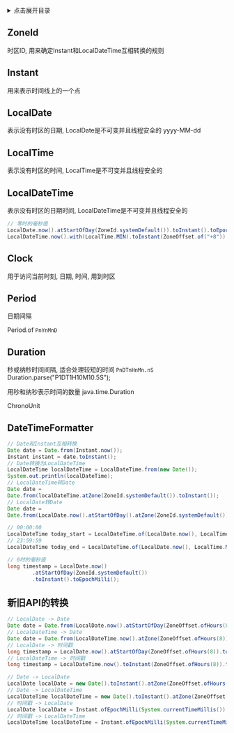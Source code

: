 <details>
<summary>点击展开目录</summary>
<!-- TOC -->

- [ZoneId](#zoneid)
- [Instant](#instant)
- [LocalDate](#localdate)
- [LocalTime](#localtime)
- [LocalDateTime](#localdatetime)
- [Clock](#clock)
- [Period](#period)
- [Duration](#duration)
- [DateTimeFormatter](#datetimeformatter)
- [新旧API的转换](#新旧api的转换)

<!-- /TOC -->
</details>

## ZoneId

时区ID, 用来确定Instant和LocalDateTime互相转换的规则


## Instant

用来表示时间线上的一个点


## LocalDate

表示没有时区的日期, LocalDate是不可变并且线程安全的
yyyy-MM-dd

## LocalTime

表示没有时区的时间, LocalTime是不可变并且线程安全的


## LocalDateTime

表示没有时区的日期时间, LocalDateTime是不可变并且线程安全的

```Java
// 零时的毫秒值
LocalDate.now().atStartOfDay(ZoneId.systemDefault()).toInstant().toEpochMilli();
LocalDateTime.now().with(LocalTime.MIN).toInstant(ZoneOffset.of("+8")).toEpochMilli();
```

## Clock

用于访问当前时刻, 日期, 时间, 用到时区

## Period
日期间隔

Period.of
`PnYnMnD`

## Duration
秒或纳秒时间间隔, 适合处理较短的时间
`PnDTnHnMn.nS`
Duration.parse("P1DT1H10M10.5S");

用秒和纳秒表示时间的数量
java.time.Duration

ChronoUnit

## DateTimeFormatter

```Java
// Date和Instant互相转换
Date date = Date.from(Instant.now());
Instant instant = date.toInstant();
// Date转换为LocalDateTime
LocalDateTime localDateTime = LocalDateTime.from(new Date());
System.out.println(localDateTime);
// LocalDateTime转Date
Date date =
Date.from(localDateTime.atZone(ZoneId.systemDefault()).toInstant());
// LocalDate转Date
Date date =
Date.from(LocalDate.now().atStartOfDay().atZone(ZoneId.systemDefault()).toInstant()
```




```Java
// 00:00:00
LocalDateTime today_start = LocalDateTime.of(LocalDate.now(), LocalTime.MIN);
// 23:59:59
LocalDateTime today_end = LocalDateTime.of(LocalDate.now(), LocalTime.MAX);
```
```Java
// 0时的毫秒值
long timestamp = LocalDate.now()
        .atStartOfDay(ZoneId.systemDefault())
        .toInstant().toEpochMilli();
```

## 新旧API的转换

```Java
// LocalDate -> Date
Date date = Date.from(LocalDate.now().atStartOfDay(ZoneOffset.ofHours(8)).toInstant());
// LocalDateTime -> Date
Date date = Date.from(LocalDateTime.now().atZone(ZoneOffset.ofHours(8)).toInstant());
// LocalDate -> 时间戳
long timestamp = LocalDate.now().atStartOfDay(ZoneOffset.ofHours(8)).toInstant().toEpochMilli();
// LocalDateTime -> 时间戳
long timestamp = LocalDateTime.now().toInstant(ZoneOffset.ofHours(8)).toEpochMilli();
```

```Java
// Date -> LocalDate
LocalDate localDate = new Date().toInstant().atZone(ZoneOffset.ofHours(8)).toLocalDate();
// Date -> LocalDateTime
LocalDateTime localDateTime = new Date().toInstant().atZone(ZoneOffset.ofHours(8)).toLocalDateTime();
// 时间戳 -> LocalDate
LocalDate localDate = Instant.ofEpochMilli(System.currentTimeMillis()).atZone(ZoneOffset.ofHours(8)).toLocalDate();
// 时间戳 -> LocalDateTime
LocalDateTime localDateTime = Instant.ofEpochMilli(System.currentTimeMillis()).atZone(ZoneOffset.ofHours(8)).toLocalDateTime();
```
